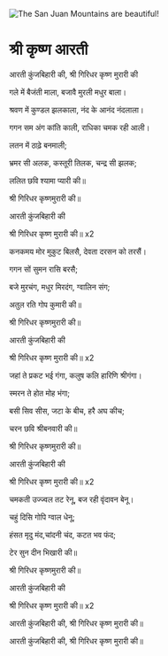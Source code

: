 ![The San Juan Mountains are beautiful!](lib/images/img.png "San Juan Mountains")

#     श्री कृष्ण आरती   

आरती कुंजबिहारी की, श्री गिरिधर कृष्ण मुरारी की 
 
गले में बैजंती माला, बजावै मुरली मधुर बाला।

श्रवण में कुण्डल झलकाला, नंद के आनंद नंदलाला।

गगन सम अंग कांति काली, राधिका चमक रही आली।

लतन में ठाढ़े बनमाली;

भ्रमर सी अलक, कस्तूरी तिलक, चन्द्र सी झलक;

ललित छवि श्यामा प्यारी की॥

श्री गिरिधर कृष्णमुरारी की॥

आरती कुंजबिहारी की

श्री गिरिधर कृष्ण मुरारी की॥ x2

कनकमय मोर मुकुट बिलसै, देवता दरसन को तरसैं।

गगन सों सुमन रासि बरसै;

बजे मुरचंग, मधुर मिरदंग, ग्वालिन संग;

अतुल रति गोप कुमारी की॥

श्री गिरिधर कृष्णमुरारी की॥

आरती कुंजबिहारी की

श्री गिरिधर कृष्ण मुरारी की॥ x2

जहां ते प्रकट भई गंगा, कलुष कलि हारिणि श्रीगंगा।

स्मरन ते होत मोह भंगा;

बसी सिव सीस, जटा के बीच, हरै अघ कीच;

चरन छवि श्रीबनवारी की॥

श्री गिरिधर कृष्णमुरारी की॥

आरती कुंजबिहारी की

श्री गिरिधर कृष्ण मुरारी की॥ x2

चमकती उज्ज्वल तट रेनू, बज रही वृंदावन बेनू।

चहुं दिसि गोपि ग्वाल धेनू;

हंसत मृदु मंद,चांदनी चंद, कटत भव फंद;

टेर सुन दीन भिखारी की॥

श्री गिरिधर कृष्णमुरारी की॥

आरती कुंजबिहारी की

श्री गिरिधर कृष्ण मुरारी की॥ x2

आरती कुंजबिहारी की, श्री गिरिधर कृष्ण मुरारी की॥

आरती कुंजबिहारी की, श्री गिरिधर कृष्ण मुरारी की॥